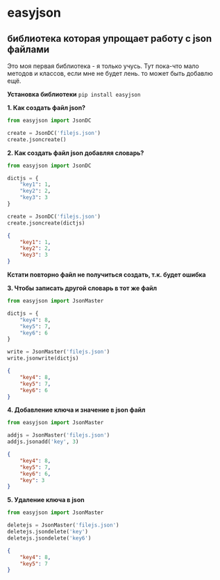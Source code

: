 # easyjson
## библиотека которая упрощает работу с json файлами

Это моя первая библиотека - я только учусь. Тут пока-что мало методов и классов, если мне не будет лень. то может быть добавлю ещё.

**Установка библиотеки** `pip install easyjson`

**1. Как создать файл json?**
```python
from easyjson import JsonDC

create = JsonDC('filejs.json')
create.jsoncreate()
```
**2. Как создать файл json добавляя словарь?**
```python
from easyjson import JsonDC

dictjs = {
    "key1": 1,
    "key2": 2,
    "key3": 3
}

create = JsonDC('filejs.json')
create.jsoncreate(dictjs)
```
```json
{
    "key1": 1,
    "key2": 2,
    "key3": 3
}
```
**Кстати повторно файл не получиться создать, т.к. будет ошибка**

**3. Чтобы записать другой словарь в тот же файл**
```python
from easyjson import JsonMaster

dictjs = {
    "key4": 8,
    "key5": 7,
    "key6": 6
}

write = JsonMaster('filejs.json')
write.jsonwrite(dictjs)
```
```json
{
    "key4": 8,
    "key5": 7,
    "key6": 6
}
```
**4. Добавление ключа и значение в json файл**
```python
from easyjson import JsonMaster

addjs = JsonMaster('filejs.json')
addjs.jsonadd('key', 3)
```
```json
{
    "key4": 8,
    "key5": 7,
    "key6": 6,
    "key": 3
}
```
**5. Удаление ключа в json**
```python
from easyjson import JsonMaster

deletejs = JsonMaster('filejs.json')
deletejs.jsondelete('key')
deletejs.jsondelete('key6')
```
```json
{
    "key4": 8,
    "key5": 7
}
```
